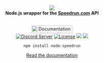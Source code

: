 <div align="center">
  <img src="https://i.imgur.com/xLLysH0.png"><br>
  <b>Node.js wrapper for the <a href="https://speedrun.com/">Speedrun.com</a> API</b>
  <br><br>
  <p>
    <a href="https://netlify.com/"><img src="https://i.imgur.com/oJjg6fA.png" alt="Documentation deployed by Netlify" width="128" height="24"></a>
    <br>
        <a href="https://discord.gg/PwWJRsc" target="_blank"><img src="https://img.shields.io/badge/dynamic/json.svg?style=flat-square&label=chat%20on%20Discord&colorB=7289DA&url=https%3A%2F%2Fdiscordapp.com%2Fapi%2Fservers%2F445203868624748555%2Fembed.json&query=%24.members.length&suffix=%20online&logo=discord" alt="Discord Server"/></a>
        <a href="https://github.com/SwitchbladeBot/node-speedrun/blob/master/LICENSE" target="_blank"><img src="https://img.shields.io/github/license/SwitchbladeBot/node-speedrun.svg?style=flat-square" alt="License"/></a>
        <a title="Dependencies" target="_blank" href="https://david-dm.org/SwitchbladeBot/node-speedrun/"><img src="https://david-dm.org/SwitchbladeBot/node-speedrun/status.svg?style=flat-square"></a>
    <a href="https://npmjs.com/package/node-speedrun"><img src="https://img.shields.io/npm/v/node-speedrun.svg?style=flat-square"/></a>
  </p>
  
  `npm install node-speedrun`
  
  <a href="http://speedrun.switchblade.xyz/">Read the documentation</a>
</div>

